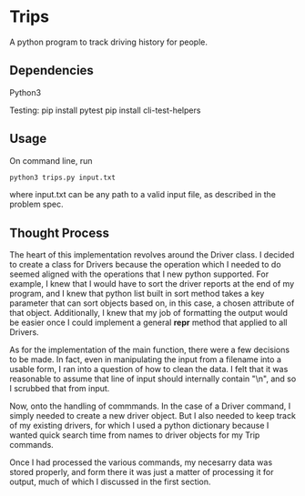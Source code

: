 # Trips
A python program to track driving history for people.

## Dependencies
Python3

Testing:
pip install pytest
pip install cli-test-helpers

## Usage
On command line, run
```bash
python3 trips.py input.txt
```
where input.txt can be any path to a valid input file, as described in
the problem spec.  

## Thought Process

The heart of this implementation revolves around the Driver class.
I decided to create a class for Drivers because the operation which I needed to do seemed aligned with the operations that I new python supported.
For example, I knew that I would have to sort the driver reports at the end of my program, and I knew that python list built in sort method takes a key parameter that can sort objects based on, in this case, a chosen attribute of that object. Additionally, I knew that my job of formatting the output would be easier once I could implement a general __repr__ method that applied to all Drivers.

As for the implementation of the main function, there were a few decisions to be made.
In fact, even in manipulating the input from a filename into a usable form, I ran into a question of how to clean the data. I felt that it was reasonable to assume that line of input should internally contain "\n", and so I scrubbed that from input.

Now, onto the handling of commmands. In the case of a Driver command, I simply needed to create a new driver object. But I also needed to keep track of my existing drivers, for which I used a python dictionary because I wanted quick search time from names to driver objects for my Trip commands.

Once I had processed the various commands, my necesarry data was stored properly, and form there it was just a matter of processing it for output, much of which I discussed in the first section.
